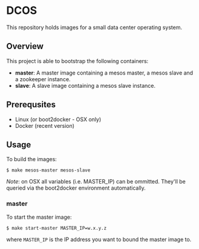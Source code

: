 # DCOS

This repository holds images for a small data center operating system.

## Overview

This project is able to bootstrap the following containers:

- **master**: A master image containing a mesos master,
a mesos slave and a zookeeper instance.
- **slave**: A slave image containing a mesos slave instance.

## Prerequsites

- Linux (or boot2docker - OSX only)
- Docker (recent version)

## Usage

To build the images:

    $ make mesos-master mesos-slave

*Note*: on OSX all variables (i.e. MASTER_IP)
can be ommitted.
They'll be queried via the boot2docker environment
automatically.

### master
To start the master image:

    $ make start-master MASTER_IP=w.x.y.z

where ``MASTER_IP`` is the IP address you want
to bound the master image to.

